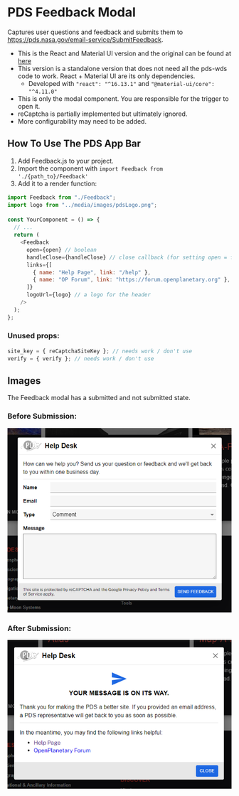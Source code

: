 # PDS Feedback Modal

Captures user questions and feedback and submits them to https://pds.nasa.gov/email-service/SubmitFeedback.

- This is the React and Material UI version and the original can be found at [here](https://github.com/NASA-PDS/feedback-widget)
- This version is a standalone version that does not need all the pds-wds code to work. React + Material UI are its only dependencies.
  - Developed with `"react": "^16.13.1"` and `"@material-ui/core": "^4.11.0"`
- This is only the modal component. You are responsible for the trigger to open it.
- reCaptcha is partially implemented but ultimately ignored.
- More configurability may need to be added.

## How To Use The PDS App Bar

1. Add Feedback.js to your project.
1. Import the component with `import Feedback from './{path_to}/Feedback'`
1. Add it to a render function:

```javascript
import Feedback from "./Feedback";
import logo from "../media/images/pdsLogo.png";

const YourComponent = () => {
  // ...
  return (
    <Feedback
      open={open} // boolean
      handleClose={handleClose} // close callback (for setting open = false)
      links={[
        { name: "Help Page", link: "/help" },
        { name: "OP Forum", link: "https://forum.openplanetary.org" },
      ]}
      logoUrl={logo} // a logo for the header
    />
  );
};
```

### Unused props:

```javascript
site_key = { reCaptchaSiteKey }; // needs work / don't use
verify = { verify }; // needs work / don't use
```

## Images

The Feedback modal has a submitted and not submitted state.

### Before Submission:

![Feedback modal before submission](./examples/FeedbackForm.png)

### After Submission:

![Feedback modal after submission](./examples/FeedbackSubmitted.png)
